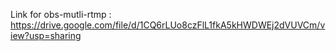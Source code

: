 Link for obs-mutli-rtmp : https://drive.google.com/file/d/1CQ6rLUo8czFlL1fkA5kHWDWEj2dVUVCm/view?usp=sharing

